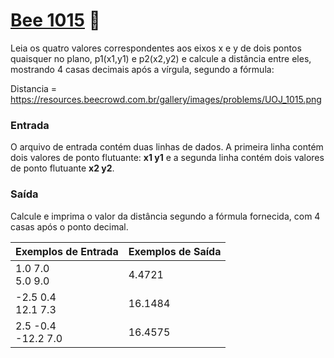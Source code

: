 # <a href="https://www.beecrowd.com.br/judge/pt/problems/view/1015"> Bee 1015</a> 🐝

Leia os quatro valores correspondentes aos eixos x e y de dois pontos quaisquer no plano, p1(x1,y1) e p2(x2,y2) e calcule a distância entre eles, mostrando 4 casas decimais após a vírgula, segundo a fórmula:

Distancia = https://resources.beecrowd.com.br/gallery/images/problems/UOJ_1015.png

### Entrada
O arquivo de entrada contém duas linhas de dados. A primeira linha contém dois valores de ponto flutuante: <strong>x1 y1</strong> e a segunda linha contém dois valores de ponto flutuante <strong>x2 y2</strong>.


### Saída
Calcule e imprima o valor da distância segundo a fórmula fornecida, com 4 casas após o ponto decimal.


| Exemplos de Entrada | Exemplos de Saída|
|---| ---|
| 1.0 7.0<br>5.0 9.0 | 4.4721 |
| -2.5 0.4<br>12.1 7.3 | 16.1484|
| 2.5 -0.4<br>-12.2 7.0 | 16.4575|